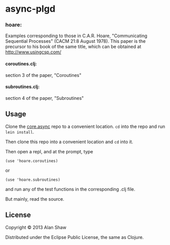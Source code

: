 # async-plgd

### hoare:

Examples corresponding to those in C.A.R. Hoare,
"Communicating Sequential Processes" (CACM 21:8 August 1978).
This paper is the precursor to his book of the same title,
which can be obtained at http://www.usingcsp.com/

#### coroutines.clj:

section 3 of the paper, "Coroutines"

#### subroutines.clj:

section 4 of the paper, "Subroutines"

## Usage

Clone the [core.async](http://github.com/clojure/core.async) repo to a
convenient location. `cd` into the repo and run `lein install`.

Then clone this repo into a convenient location and `cd` into it.

Then open a repl, and at the prompt, type

```
(use 'hoare.coroutines)
```
or

```
(use 'hoare.subroutines)
```

and run any of the test functions in the corresponding .clj file.

But mainly, read the source.

## License

Copyright © 2013 Alan Shaw

Distributed under the Eclipse Public License, the same as Clojure.
